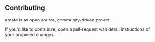 Contributing
------------

emate is an open source, community-driven project.

If you'd like to contribute, open a pull-request with detail instructions of your proposed changes.
